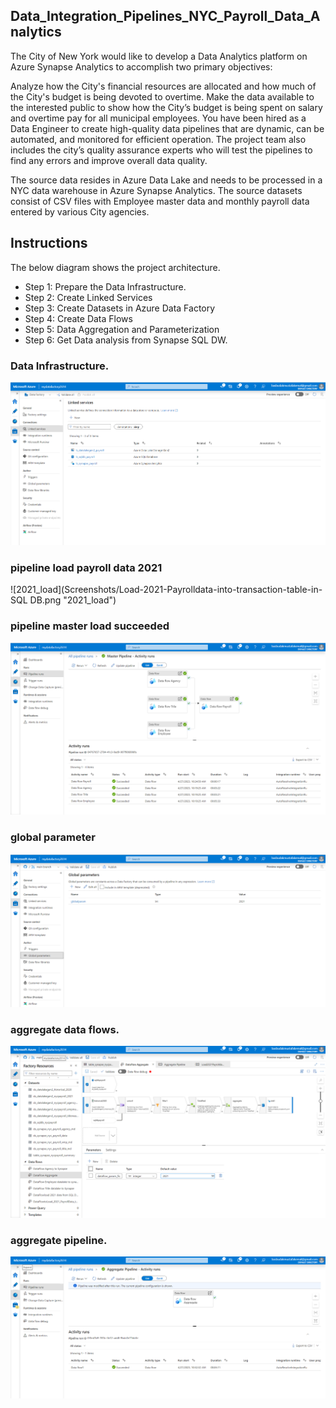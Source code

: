 ## Data_Integration_Pipelines_NYC_Payroll_Data_Analytics

The City of New York would like to develop a Data Analytics platform on Azure Synapse Analytics to accomplish two primary objectives:

Analyze how the City's financial resources are allocated and how much of the City's budget is being devoted to overtime.
Make the data available to the interested public to show how the City’s budget is being spent on salary and overtime pay for all municipal employees.
You have been hired as a Data Engineer to create high-quality data pipelines that are dynamic, can be automated, and monitored for efficient operation. The project team also includes the city’s quality assurance experts who will test the pipelines to find any errors and improve overall data quality.

The source data resides in Azure Data Lake and needs to be processed in a NYC data warehouse in Azure Synapse Analytics. The source datasets consist of CSV files with Employee master data and monthly payroll data entered by various City agencies.


## Instructions
The below diagram shows the project architecture.  
- Step 1: Prepare the Data Infrastructure.
- Step 2: Create Linked Services
- Step 3: Create Datasets in Azure Data Factory
- Step 4: Create Data Flows
- Step 5: Data Aggregation and Parameterization
- Step 6: Get Data analysis from Synapse SQL DW.


### Data Infrastructure.

![linkservices](Screenshots/linkservices.png "linkservices")

### pipeline load payroll data 2021

![2021_load](Screenshots/Load-2021-Payrolldata-into-transaction-table-in-SQL DB.png "2021_load")

### pipeline master load succeeded

![pipeline_master_load_succeeded](Screenshots/MasterPipelineSuccesed.png "pipeline_master_load_succeeded")

 ### global parameter

 ![global_parameter](Screenshots/GlobalParam.png "global_parameter")
 
### aggregate data flows.

![aggregate_data_flows](Screenshots/Aggregateflow.png "aggregate_data_flows")

### aggregate pipeline.

![aggregate_pipeline](Screenshots/AggregatePipelineSuccesed.png "aggregate_pipeline")
